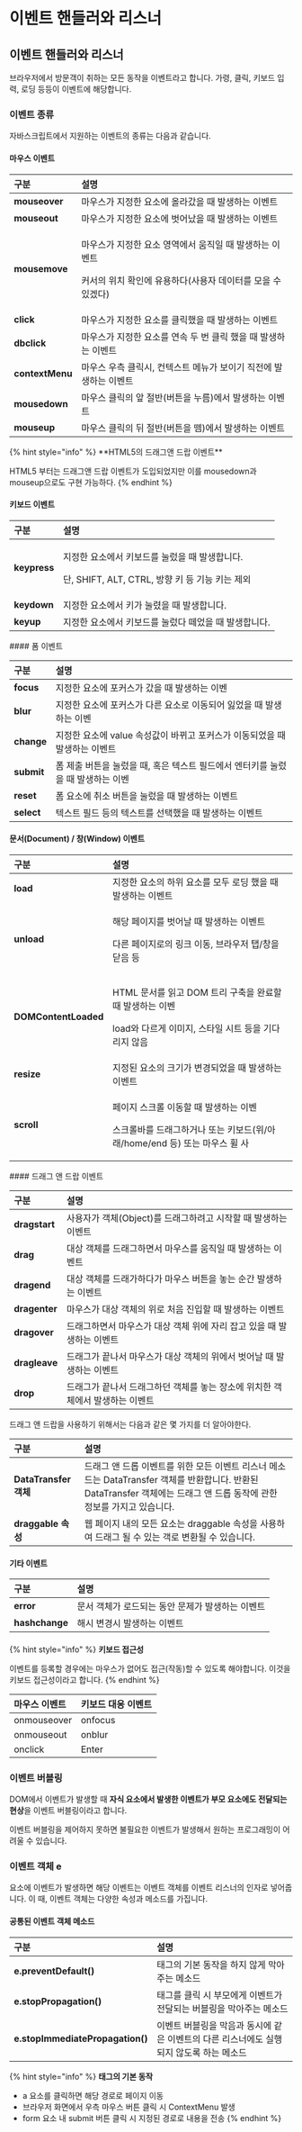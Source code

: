 # 이벤트 핸들러와 리스너

## 이벤트 핸들러와 리스너  

 브라우저에서 방문객이 취하는 모든 동작을 이벤트라고 합니다. 가령, 클릭, 키보드 입력, 로딩 등등이 이벤트에 해당합니다.

### 이벤트 종류

 자바스크립트에서 지원하는 이벤트의 종류는 다음과 같습니다.

#### 마우스 이벤트 

<table>
  <thead>
    <tr>
      <th style="text-align:left">&#xAD6C;&#xBD84;</th>
      <th style="text-align:left">&#xC124;&#xBA85;</th>
    </tr>
  </thead>
  <tbody>
    <tr>
      <td style="text-align:left"><b>mouseover</b>
      </td>
      <td style="text-align:left">&#xB9C8;&#xC6B0;&#xC2A4;&#xAC00; &#xC9C0;&#xC815;&#xD55C; &#xC694;&#xC18C;&#xC5D0;
        &#xC62C;&#xB77C;&#xAC14;&#xC744; &#xB54C; &#xBC1C;&#xC0DD;&#xD558;&#xB294;
        &#xC774;&#xBCA4;&#xD2B8;</td>
    </tr>
    <tr>
      <td style="text-align:left"><b>mouseout</b>
      </td>
      <td style="text-align:left">&#xB9C8;&#xC6B0;&#xC2A4;&#xAC00; &#xC9C0;&#xC815;&#xD55C; &#xC694;&#xC18C;&#xC5D0;
        &#xBC97;&#xC5B4;&#xB0AC;&#xC744; &#xB54C; &#xBC1C;&#xC0DD;&#xD558;&#xB294;
        &#xC774;&#xBCA4;&#xD2B8;</td>
    </tr>
    <tr>
      <td style="text-align:left"><b>mousemove</b>
      </td>
      <td style="text-align:left">
        <p>&#xB9C8;&#xC6B0;&#xC2A4;&#xAC00; &#xC9C0;&#xC815;&#xD55C; &#xC694;&#xC18C;
          &#xC601;&#xC5ED;&#xC5D0;&#xC11C; &#xC6C0;&#xC9C1;&#xC77C; &#xB54C; &#xBC1C;&#xC0DD;&#xD558;&#xB294;
          &#xC774;&#xBCA4;&#xD2B8;</p>
        <p>&#xCEE4;&#xC11C;&#xC758; &#xC704;&#xCE58; &#xD655;&#xC778;&#xC5D0; &#xC720;&#xC6A9;&#xD558;&#xB2E4;(&#xC0AC;&#xC6A9;&#xC790;
          &#xB370;&#xC774;&#xD130;&#xB97C; &#xBAA8;&#xC744; &#xC218; &#xC788;&#xACA0;&#xB2E4;)</p>
      </td>
    </tr>
    <tr>
      <td style="text-align:left"><b>click</b>
      </td>
      <td style="text-align:left">&#xB9C8;&#xC6B0;&#xC2A4;&#xAC00; &#xC9C0;&#xC815;&#xD55C; &#xC694;&#xC18C;&#xB97C;
        &#xD074;&#xB9AD;&#xD588;&#xC744; &#xB54C; &#xBC1C;&#xC0DD;&#xD558;&#xB294;
        &#xC774;&#xBCA4;&#xD2B8;</td>
    </tr>
    <tr>
      <td style="text-align:left"><b>dbclick</b>
      </td>
      <td style="text-align:left">&#xB9C8;&#xC6B0;&#xC2A4;&#xAC00; &#xC9C0;&#xC815;&#xD55C; &#xC694;&#xC18C;&#xB97C;
        &#xC5F0;&#xC18D; &#xB450; &#xBC88; &#xD074;&#xB9AD; &#xD588;&#xC744; &#xB54C;
        &#xBC1C;&#xC0DD;&#xD558;&#xB294; &#xC774;&#xBCA4;&#xD2B8;</td>
    </tr>
    <tr>
      <td style="text-align:left"><b>contextMenu</b>
      </td>
      <td style="text-align:left">&#xB9C8;&#xC6B0;&#xC2A4; &#xC6B0;&#xCE21; &#xD074;&#xB9AD;&#xC2DC;, &#xCEE8;&#xD14D;&#xC2A4;&#xD2B8;
        &#xBA54;&#xB274;&#xAC00; &#xBCF4;&#xC774;&#xAE30; &#xC9C1;&#xC804;&#xC5D0;
        &#xBC1C;&#xC0DD;&#xD558;&#xB294; &#xC774;&#xBCA4;&#xD2B8;</td>
    </tr>
    <tr>
      <td style="text-align:left"><b>mousedown</b>
      </td>
      <td style="text-align:left">&#xB9C8;&#xC6B0;&#xC2A4; &#xD074;&#xB9AD;&#xC758; &#xC55E; &#xC808;&#xBC18;(&#xBC84;&#xD2BC;&#xC744;
        &#xB204;&#xB984;)&#xC5D0;&#xC11C; &#xBC1C;&#xC0DD;&#xD558;&#xB294; &#xC774;&#xBCA4;&#xD2B8;</td>
    </tr>
    <tr>
      <td style="text-align:left"><b>mouseup</b>
      </td>
      <td style="text-align:left">&#xB9C8;&#xC6B0;&#xC2A4; &#xD074;&#xB9AD;&#xC758; &#xB4A4; &#xC808;&#xBC18;(&#xBC84;&#xD2BC;&#xC744;
        &#xB5CC;)&#xC5D0;&#xC11C; &#xBC1C;&#xC0DD;&#xD558;&#xB294; &#xC774;&#xBCA4;&#xD2B8;</td>
    </tr>
  </tbody>
</table>{% hint style="info" %}
**HTML5의 드래그앤 드랍 이벤트**

HTML5 부터는 드래그앤 드랍 이벤트가 도입되었지만 이를 mousedown과 mouseup으로도 구현 가능하다. 
{% endhint %}

#### 키보드 이벤트 

<table>
  <thead>
    <tr>
      <th style="text-align:left">&#xAD6C;&#xBD84;</th>
      <th style="text-align:left">&#xC124;&#xBA85;</th>
    </tr>
  </thead>
  <tbody>
    <tr>
      <td style="text-align:left"><b>keypress</b>
      </td>
      <td style="text-align:left">
        <p>&#xC9C0;&#xC815;&#xD55C; &#xC694;&#xC18C;&#xC5D0;&#xC11C; &#xD0A4;&#xBCF4;&#xB4DC;&#xB97C;
          &#xB20C;&#xB800;&#xC744; &#xB54C; &#xBC1C;&#xC0DD;&#xD569;&#xB2C8;&#xB2E4;.</p>
        <p>&#xB2E8;, SHIFT, ALT, CTRL, &#xBC29;&#xD5A5; &#xD0A4; &#xB4F1; &#xAE30;&#xB2A5;
          &#xD0A4;&#xB294; &#xC81C;&#xC678;</p>
      </td>
    </tr>
    <tr>
      <td style="text-align:left"><b>keydown</b>
      </td>
      <td style="text-align:left">&#xC9C0;&#xC815;&#xD55C; &#xC694;&#xC18C;&#xC5D0;&#xC11C; &#xD0A4;&#xAC00;
        &#xB20C;&#xB838;&#xC744; &#xB54C; &#xBC1C;&#xC0DD;&#xD569;&#xB2C8;&#xB2E4;.</td>
    </tr>
    <tr>
      <td style="text-align:left"><b>keyup</b>
      </td>
      <td style="text-align:left">&#xC9C0;&#xC815;&#xD55C; &#xC694;&#xC18C;&#xC5D0;&#xC11C; &#xD0A4;&#xBCF4;&#xB4DC;&#xB97C;
        &#xB20C;&#xB800;&#xB2E4; &#xB5BC;&#xC5C8;&#xC744; &#xB54C; &#xBC1C;&#xC0DD;&#xD569;&#xB2C8;&#xB2E4;.</td>
    </tr>
  </tbody>
</table>#### 폼 이벤트 

| 구분  | 설명  |
| :--- | :--- |
| **focus** | 지정한 요소에 포커스가 갔을 때 발생하는 이벤 |
| **blur** | 지정한 요소에 포커스가 다른 요소로 이동되어 잃었을 때 발생하는 이벤 |
| **change** | 지정한 요소에 value 속성값이 바뀌고 포커스가 이동되었을 때 발생하는 이벤트  |
| **submit**  | 폼 제출 버튼을 눌렀을 때, 혹은 텍스트 필드에서 엔터키를 눌렀을 때 발생하는 이벤 |
| **reset** | 폼 요소에 취소 버튼을 눌렀을 때 발생하는 이벤트  |
| **select**  | 텍스트 필드 등의 텍스트를 선택했을 때 발생하는 이벤트  |

#### 문서\(Document\) / 창\(Window\) 이벤트 

<table>
  <thead>
    <tr>
      <th style="text-align:left">&#xAD6C;&#xBD84;</th>
      <th style="text-align:left">&#xC124;&#xBA85;</th>
    </tr>
  </thead>
  <tbody>
    <tr>
      <td style="text-align:left"><b>load</b>
      </td>
      <td style="text-align:left">&#xC9C0;&#xC815;&#xD55C; &#xC694;&#xC18C;&#xC758; &#xD558;&#xC704; &#xC694;&#xC18C;&#xB97C;
        &#xBAA8;&#xB450; &#xB85C;&#xB529; &#xD588;&#xC744; &#xB54C; &#xBC1C;&#xC0DD;&#xD558;&#xB294;
        &#xC774;&#xBCA4;&#xD2B8;</td>
    </tr>
    <tr>
      <td style="text-align:left"><b>unload</b>
      </td>
      <td style="text-align:left">
        <p>&#xD574;&#xB2F9; &#xD398;&#xC774;&#xC9C0;&#xB97C; &#xBC97;&#xC5B4;&#xB0A0;
          &#xB54C; &#xBC1C;&#xC0DD;&#xD558;&#xB294; &#xC774;&#xBCA4;&#xD2B8;</p>
        <p>&#xB2E4;&#xB978; &#xD398;&#xC774;&#xC9C0;&#xB85C;&#xC758; &#xB9C1;&#xD06C;
          &#xC774;&#xB3D9;, &#xBE0C;&#xB77C;&#xC6B0;&#xC800; &#xD0ED;/&#xCC3D;&#xC744;
          &#xB2EB;&#xC74C; &#xB4F1;</p>
      </td>
    </tr>
    <tr>
      <td style="text-align:left"><b>DOMContentLoaded</b>
      </td>
      <td style="text-align:left">
        <p>HTML &#xBB38;&#xC11C;&#xB97C; &#xC77D;&#xACE0; DOM &#xD2B8;&#xB9AC; &#xAD6C;&#xCD95;&#xC744;
          &#xC644;&#xB8CC;&#xD560; &#xB54C; &#xBC1C;&#xC0DD;&#xD558;&#xB294; &#xC774;&#xBCA4;</p>
        <p>load&#xC640; &#xB2E4;&#xB974;&#xAC8C; &#xC774;&#xBBF8;&#xC9C0;, &#xC2A4;&#xD0C0;&#xC77C;
          &#xC2DC;&#xD2B8; &#xB4F1;&#xC744; &#xAE30;&#xB2E4;&#xB9AC;&#xC9C0; &#xC54A;&#xC74C;</p>
      </td>
    </tr>
    <tr>
      <td style="text-align:left"><b>resize</b>
      </td>
      <td style="text-align:left">&#xC9C0;&#xC815;&#xB41C; &#xC694;&#xC18C;&#xC758; &#xD06C;&#xAE30;&#xAC00;
        &#xBCC0;&#xACBD;&#xB418;&#xC5C8;&#xC744; &#xB54C; &#xBC1C;&#xC0DD;&#xD558;&#xB294;
        &#xC774;&#xBCA4;&#xD2B8;</td>
    </tr>
    <tr>
      <td style="text-align:left"><b>scroll </b>
      </td>
      <td style="text-align:left">
        <p>&#xD398;&#xC774;&#xC9C0; &#xC2A4;&#xD06C;&#xB864; &#xC774;&#xB3D9;&#xD560;
          &#xB54C; &#xBC1C;&#xC0DD;&#xD558;&#xB294; &#xC774;&#xBCA4;</p>
        <p>&#xC2A4;&#xD06C;&#xB864;&#xBC14;&#xB97C; &#xB4DC;&#xB798;&#xADF8;&#xD558;&#xAC70;&#xB098;
          &#xB610;&#xB294; &#xD0A4;&#xBCF4;&#xB4DC;(&#xC704;/&#xC544;&#xB798;/home/end
          &#xB4F1;) &#xB610;&#xB294; &#xB9C8;&#xC6B0;&#xC2A4; &#xD720; &#xC0AC;</p>
      </td>
    </tr>
  </tbody>
</table>#### 드래그 앤 드랍 이벤트

| 구분  | 설명  |
| :--- | :--- |
| **dragstart** | 사용자가 객체\(Object\)를 드래그하려고 시작할 때 발생하는 이벤트 |
| **drag** | 대상 객체를 드래그하면서 마우스를 움직일 때 발생하는 이벤트   |
| **dragend** | 대상 객체를 드래가하다가 마우스 버튼을 놓는 순간 발생하는 이벤트   |
| **dragenter** | 마우스가 대상 객체의 위로 처음 진입할 때 발생하는 이벤트  |
| **dragover** | 드래그하면서 마우스가 대상 객체 위에 자리 잡고 있을 때 발생하는 이벤트 |
| **dragleave** | 드래그가 끝나서 마우스가 대상 객체의 위에서 벗어날 때 발생하는 이벤트  |
| **drop**  | 드래그가 끝나서 드래그하던 객체를 놓는 장소에 위치한 객체에서 발생하는 이벤트  |

 드래그 앤 드랍을 사용하기 위해서는 다음과 같은 몇 가지를 더 알아야한다. 

| 구분  | 설명  |
| :--- | :--- |
| **DataTransfer 객체**  | 드래그 앤 드롭 이벤트를 위한 모든 이벤트 리스너 메소드는 DataTransfer 객체를 반환합니다. 반환된 DataTransfer 객체에는 드래그 앤 드롭 동작에 관한 정보를 가지고 있습니다. |
| **draggable 속성** | 웹 페이지 내의 모든 요소는 draggable 속성을 사용하여 드래그 될 수 있는 객로 변환될 수 있습니다. |

#### 기타 이벤트 

| 구분  | 설명  |
| :--- | :--- |
| **error** | 문서 객체가 로드되는 동안 문제가 발생하는 이벤트  |
| **hashchange** | 해시 변경시 발생하는 이벤트  |

####  

{% hint style="info" %}
**키보드 접근성**

이벤트를 등록할 경우에는 마우스가 없어도 접근\(작동\)할 수 있도록 해야합니다. 이것을 키보드 접근성이라고 합니다.
{% endhint %}

| 마우스 이벤트  | 키보드 대응 이벤트  |
| :--- | :--- |
| onmouseover | onfocus |
| onmouseout | onblur |
| onclick | Enter |

### 이벤트 버블링 

 DOM에서 이벤트가 발생할 때 **자식 요소에서 발생한 이벤트가 부모 요소에도 전달되는 현상**을 이벤트 버블링이라고 합니다. 

 이벤트 버블링을 제어하지 못하면 불필요한 이벤트가 발생해서 원하는 프로그래밍이 어려울 수 있습니다. 

### 이벤트 객체 e

 요소에 이벤트가 발생하면 해당 이벤트는 이벤트 객체를 이벤트 리스너의 인자로 넣어줍니다. 이 때, 이벤트 객체는 다양한 속성과 메소드를 가집니다. 

#### 공통된 이벤트 객체 메소드 

| 구분  | 설명  |
| :--- | :--- |
| **e.preventDefault\(\)** | 태그의 기본 동작을 하지 않게 막아주는 메소드  |
| **e.stopPropagation\(\)**  | 태그를 클릭 시 부모에게 이벤트가 전달되는 버블링을 막아주는 메소드  |
| **e.stopImmediatePropagation\(\)**   | 이벤트 버블링을 막음과 동시에 같은 이벤트의 다른 리스너에도 실행되지 않도록 하는 메소드  |

{% hint style="info" %}
**태그의 기본 동작** 

* a 요소를 클릭하면 해당 경로로 페이지 이동 
* 브라우저 화면에서 우측 마우스 버튼 클릭 시 ContextMenu 발생
* form 요소 내 submit 버튼 클릭 시 지정된 경로로 내용을 전송
{% endhint %}


